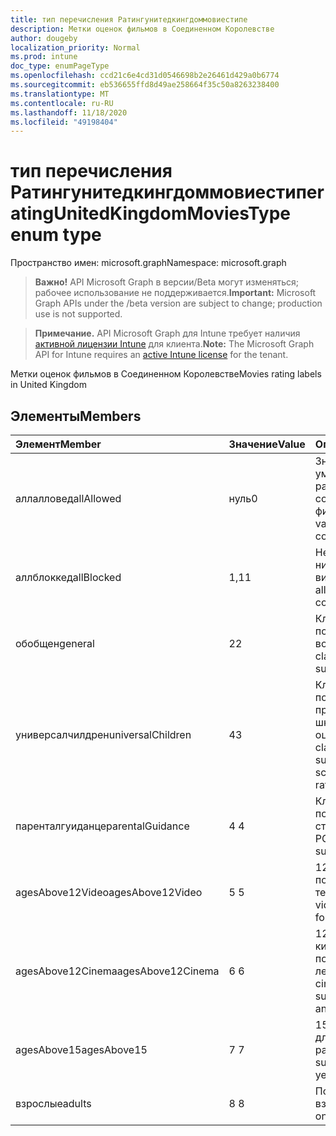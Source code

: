 ```yaml
---
title: тип перечисления Ратингунитедкингдоммовиестипе
description: Метки оценок фильмов в Соединенном Королевстве
author: dougeby
localization_priority: Normal
ms.prod: intune
doc_type: enumPageType
ms.openlocfilehash: ccd21c6e4cd31d0546698b2e26461d429a0b6774
ms.sourcegitcommit: eb536655ffd8d49ae258664f35c50a8263238400
ms.translationtype: MT
ms.contentlocale: ru-RU
ms.lasthandoff: 11/18/2020
ms.locfileid: "49198404"
---
```

# <a name="ratingunitedkingdommoviestype-enum-type"></a><span data-ttu-id="ca279-103">тип перечисления Ратингунитедкингдоммовиестипе</span><span class="sxs-lookup"><span data-stu-id="ca279-103">ratingUnitedKingdomMoviesType enum type</span></span>

<span data-ttu-id="ca279-104">Пространство имен: microsoft.graph</span><span class="sxs-lookup"><span data-stu-id="ca279-104">Namespace: microsoft.graph</span></span>

> <span data-ttu-id="ca279-105">**Важно!** API Microsoft Graph в версии/Beta могут изменяться; рабочее использование не поддерживается.</span><span class="sxs-lookup"><span data-stu-id="ca279-105">**Important:** Microsoft Graph APIs under the /beta version are subject to change; production use is not supported.</span></span>

> <span data-ttu-id="ca279-106">**Примечание.** API Microsoft Graph для Intune требует наличия [активной лицензии Intune](https://go.microsoft.com/fwlink/?linkid=839381) для клиента.</span><span class="sxs-lookup"><span data-stu-id="ca279-106">**Note:** The Microsoft Graph API for Intune requires an [active Intune license](https://go.microsoft.com/fwlink/?linkid=839381) for the tenant.</span></span>

<span data-ttu-id="ca279-107">Метки оценок фильмов в Соединенном Королевстве</span><span class="sxs-lookup"><span data-stu-id="ca279-107">Movies rating labels in United Kingdom</span></span>

## <a name="members"></a><span data-ttu-id="ca279-108">Элементы</span><span class="sxs-lookup"><span data-stu-id="ca279-108">Members</span></span>
|<span data-ttu-id="ca279-109">Элемент</span><span class="sxs-lookup"><span data-stu-id="ca279-109">Member</span></span>|<span data-ttu-id="ca279-110">Значение</span><span class="sxs-lookup"><span data-stu-id="ca279-110">Value</span></span>|<span data-ttu-id="ca279-111">Описание</span><span class="sxs-lookup"><span data-stu-id="ca279-111">Description</span></span>|
|:---|:---|:---|
|<span data-ttu-id="ca279-112">аллалловед</span><span class="sxs-lookup"><span data-stu-id="ca279-112">allAllowed</span></span>|<span data-ttu-id="ca279-113">нуль</span><span class="sxs-lookup"><span data-stu-id="ca279-113">0</span></span>|<span data-ttu-id="ca279-114">Значение по умолчанию, разрешить все содержимое фильмов</span><span class="sxs-lookup"><span data-stu-id="ca279-114">Default value, allow all movies content</span></span>|
|<span data-ttu-id="ca279-115">аллблоккед</span><span class="sxs-lookup"><span data-stu-id="ca279-115">allBlocked</span></span>|<span data-ttu-id="ca279-116">1,1</span><span class="sxs-lookup"><span data-stu-id="ca279-116">1</span></span>|<span data-ttu-id="ca279-117">Не разрешать никакие видеоролики</span><span class="sxs-lookup"><span data-stu-id="ca279-117">Do not allow any movies content</span></span>|
|<span data-ttu-id="ca279-118">обобщен</span><span class="sxs-lookup"><span data-stu-id="ca279-118">general</span></span>|<span data-ttu-id="ca279-119">2</span><span class="sxs-lookup"><span data-stu-id="ca279-119">2</span></span>|<span data-ttu-id="ca279-120">Классификация U подходит для всех возраста</span><span class="sxs-lookup"><span data-stu-id="ca279-120">The U classification is suitable for all ages</span></span>|
|<span data-ttu-id="ca279-121">универсалчилдрен</span><span class="sxs-lookup"><span data-stu-id="ca279-121">universalChildren</span></span>|<span data-ttu-id="ca279-122">4</span><span class="sxs-lookup"><span data-stu-id="ca279-122">3</span></span>|<span data-ttu-id="ca279-123">Классификация UC подходит для детей, предшествующих школе, старой метки оценки</span><span class="sxs-lookup"><span data-stu-id="ca279-123">The UC classification is suitable for pre-school children, an old rating label</span></span>|
|<span data-ttu-id="ca279-124">паренталгуиданце</span><span class="sxs-lookup"><span data-stu-id="ca279-124">parentalGuidance</span></span>|<span data-ttu-id="ca279-125">4 </span><span class="sxs-lookup"><span data-stu-id="ca279-125">4</span></span>|<span data-ttu-id="ca279-126">Классификация PG подходит для старшего уровня</span><span class="sxs-lookup"><span data-stu-id="ca279-126">The PG classification is suitable for mature</span></span>|
|<span data-ttu-id="ca279-127">agesAbove12Video</span><span class="sxs-lookup"><span data-stu-id="ca279-127">agesAbove12Video</span></span>|<span data-ttu-id="ca279-128">5 </span><span class="sxs-lookup"><span data-stu-id="ca279-128">5</span></span>|<span data-ttu-id="ca279-129">12, выпуск видео, подходящий в течение 12 лет</span><span class="sxs-lookup"><span data-stu-id="ca279-129">12, video release suitable for 12 years and over</span></span>|
|<span data-ttu-id="ca279-130">agesAbove12Cinema</span><span class="sxs-lookup"><span data-stu-id="ca279-130">agesAbove12Cinema</span></span>|<span data-ttu-id="ca279-131">6 </span><span class="sxs-lookup"><span data-stu-id="ca279-131">6</span></span>|<span data-ttu-id="ca279-132">12A, выпуск в кинотеатрах, подходящий для 12 лет и более</span><span class="sxs-lookup"><span data-stu-id="ca279-132">12A, cinema release suitable for 12 years and over</span></span>|
|<span data-ttu-id="ca279-133">agesAbove15</span><span class="sxs-lookup"><span data-stu-id="ca279-133">agesAbove15</span></span>|<span data-ttu-id="ca279-134">7 </span><span class="sxs-lookup"><span data-stu-id="ca279-134">7</span></span>|<span data-ttu-id="ca279-135">15, подходит только для 15 лет и более ранних версий.</span><span class="sxs-lookup"><span data-stu-id="ca279-135">15, suitable only for 15 years and older</span></span>|
|<span data-ttu-id="ca279-136">взрослые</span><span class="sxs-lookup"><span data-stu-id="ca279-136">adults</span></span>|<span data-ttu-id="ca279-137">8 </span><span class="sxs-lookup"><span data-stu-id="ca279-137">8</span></span>|<span data-ttu-id="ca279-138">Подходит только для взрослых</span><span class="sxs-lookup"><span data-stu-id="ca279-138">Suitable only for adults</span></span>|




